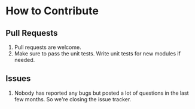 How to Contribute
=================

Pull Requests
-------------

1. Pull requests are welcome.
2. Make sure to pass the unit tests. Write unit tests for new modules if
needed.

Issues
------

1. Nobody has reported any bugs but posted a lot of questions in the last
few months. So we're closing the issue tracker.


[Troubleshooting]: https://github.com/clowwindy/shadowsocks/wiki/Troubleshooting
[mailing lists]:   https://groups.google.com/forum/#!forum/shadowsocks
